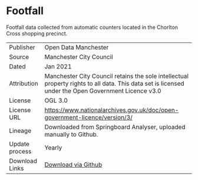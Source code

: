 # Footfall

Footfall data collected from automatic counters located in the Chorlton Cross shopping precinct. 

|   |   |
|---|---|
|Publisher|Open Data Manchester|
|Source|Manchester City Council|
|Dated|Jan 2021|
|Attribution|Manchester City Council retains the sole intellectual property rights to all data. This data set is licensed under the Open Government Licence v3.0|
|License|OGL 3.0|
|License URL|https://www.nationalarchives.gov.uk/doc/open-government-licence/version/3/|
|Lineage|Downloaded from Springboard Analyser, uploaded manually to Github.|
|Update process|Yearly|
|Download Links|[Download via Github](https://github.com/OpenDataManchester/OurStreetsChorlton/tree/main/data)|